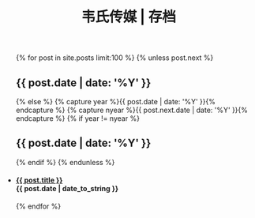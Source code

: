 ﻿---
layout: default
title: "韦氏传媒 | 存档"
---

<ul class="list-unstyled">
     {% for post in site.posts limit:100 %} 
	 {% unless post.next %} 
    <h2>{{ post.date | date: '%Y' }}</h2> 
	{% else %} {% capture year %}{{ post.date | date: '%Y' }}{% endcapture %} {% capture nyear %}{{ post.next.date | date: '%Y' }}{% endcapture %} 
	{% if year != nyear %} 
    <h2>{{ post.date | date: '%Y' }}</h2> {% endif %} 
	{% endunless %} 
    <li><h4> <a href="{{ post.url }}">{{ post.title }}</a><div class="post-date"><span class="glyphicon glyphicon-time"></span> {{ post.date | date_to_string }} </div></h4> </li> 
	{% endfor %} 
</ul> 
  
  
  

